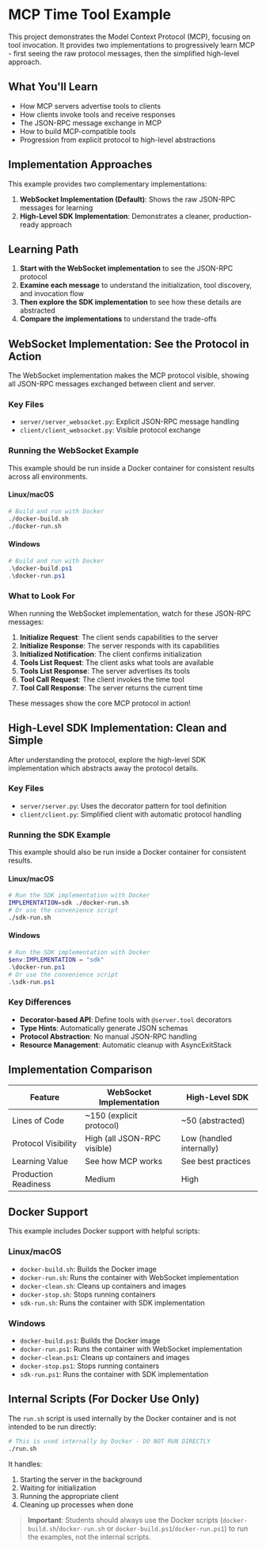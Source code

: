 # MCP Time Tool Example

This project demonstrates the Model Context Protocol (MCP), focusing on tool invocation. It provides two implementations to progressively learn MCP - first seeing the raw protocol messages, then the simplified high-level approach.

## What You'll Learn

- How MCP servers advertise tools to clients
- How clients invoke tools and receive responses
- The JSON-RPC message exchange in MCP
- How to build MCP-compatible tools
- Progression from explicit protocol to high-level abstractions

## Implementation Approaches

This example provides two complementary implementations:

1. **WebSocket Implementation (Default)**: Shows the raw JSON-RPC messages for learning
2. **High-Level SDK Implementation**: Demonstrates a cleaner, production-ready approach

## Learning Path

1. **Start with the WebSocket implementation** to see the JSON-RPC protocol
2. **Examine each message** to understand the initialization, tool discovery, and invocation flow
3. **Then explore the SDK implementation** to see how these details are abstracted
4. **Compare the implementations** to understand the trade-offs

## WebSocket Implementation: See the Protocol in Action

The WebSocket implementation makes the MCP protocol visible, showing all JSON-RPC messages exchanged between client and server.

### Key Files
- `server/server_websocket.py`: Explicit JSON-RPC message handling
- `client/client_websocket.py`: Visible protocol exchange

### Running the WebSocket Example

This example should be run inside a Docker container for consistent results across all environments.

#### Linux/macOS
```bash
# Build and run with Docker
./docker-build.sh
./docker-run.sh
```

#### Windows
```powershell
# Build and run with Docker
.\docker-build.ps1
.\docker-run.ps1
```

### What to Look For

When running the WebSocket implementation, watch for these JSON-RPC messages:

1. **Initialize Request**: The client sends capabilities to the server
2. **Initialize Response**: The server responds with its capabilities
3. **Initialized Notification**: The client confirms initialization
4. **Tools List Request**: The client asks what tools are available
5. **Tools List Response**: The server advertises its tools
6. **Tool Call Request**: The client invokes the time tool
7. **Tool Call Response**: The server returns the current time

These messages show the core MCP protocol in action!

## High-Level SDK Implementation: Clean and Simple

After understanding the protocol, explore the high-level SDK implementation which abstracts away the protocol details.

### Key Files
- `server/server.py`: Uses the decorator pattern for tool definition
- `client/client.py`: Simplified client with automatic protocol handling

### Running the SDK Example

This example should also be run inside a Docker container for consistent results.

#### Linux/macOS
```bash
# Run the SDK implementation with Docker
IMPLEMENTATION=sdk ./docker-run.sh
# Or use the convenience script
./sdk-run.sh
```

#### Windows
```powershell
# Run the SDK implementation with Docker
$env:IMPLEMENTATION = "sdk"
.\docker-run.ps1
# Or use the convenience script
.\sdk-run.ps1
```

### Key Differences

- **Decorator-based API**: Define tools with `@server.tool` decorators
- **Type Hints**: Automatically generate JSON schemas
- **Protocol Abstraction**: No manual JSON-RPC handling
- **Resource Management**: Automatic cleanup with AsyncExitStack

## Implementation Comparison

| Feature | WebSocket Implementation | High-Level SDK |
|---------|--------------------------|---------------|
| Lines of Code | ~150 (explicit protocol) | ~50 (abstracted) |
| Protocol Visibility | High (all JSON-RPC visible) | Low (handled internally) |
| Learning Value | See how MCP works | See best practices |
| Production Readiness | Medium | High |

## Docker Support

This example includes Docker support with helpful scripts:

### Linux/macOS
- `docker-build.sh`: Builds the Docker image
- `docker-run.sh`: Runs the container with WebSocket implementation
- `docker-clean.sh`: Cleans up containers and images
- `docker-stop.sh`: Stops running containers
- `sdk-run.sh`: Runs the container with SDK implementation

### Windows
- `docker-build.ps1`: Builds the Docker image
- `docker-run.ps1`: Runs the container with WebSocket implementation
- `docker-clean.ps1`: Cleans up containers and images
- `docker-stop.ps1`: Stops running containers
- `sdk-run.ps1`: Runs the container with SDK implementation

## Internal Scripts (For Docker Use Only)

The `run.sh` script is used internally by the Docker container and is not intended to be run directly:

```bash
# This is used internally by Docker - DO NOT RUN DIRECTLY
./run.sh
```

It handles:
1. Starting the server in the background
2. Waiting for initialization
3. Running the appropriate client
4. Cleaning up processes when done

> **Important**: Students should always use the Docker scripts (`docker-build.sh`/`docker-run.sh` or `docker-build.ps1`/`docker-run.ps1`) to run the examples, not the internal scripts.
